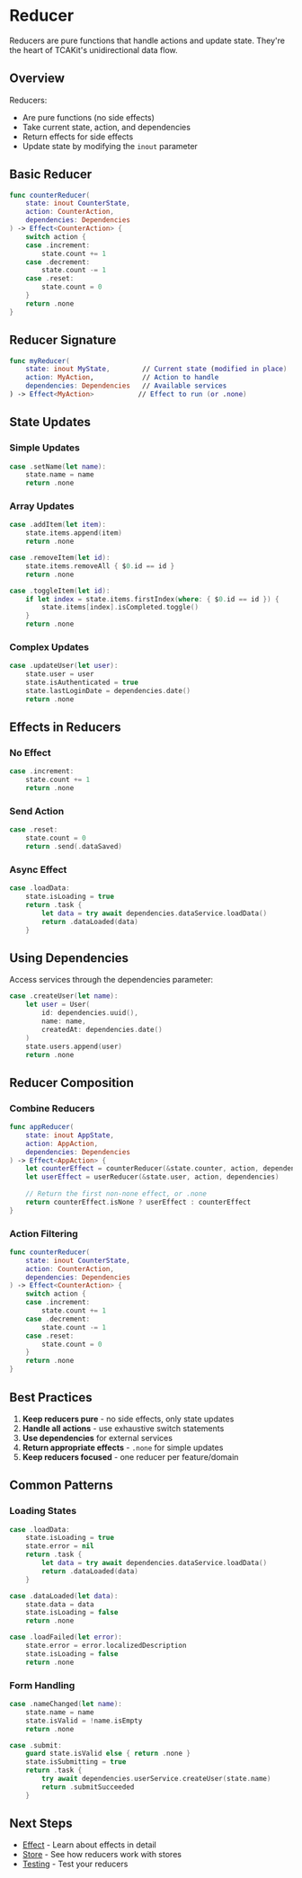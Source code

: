 # Reducer

Reducers are pure functions that handle actions and update state. They're the heart of TCAKit's unidirectional data flow.

## Overview

Reducers:
- Are pure functions (no side effects)
- Take current state, action, and dependencies
- Return effects for side effects
- Update state by modifying the `inout` parameter

## Basic Reducer

```swift
func counterReducer(
    state: inout CounterState,
    action: CounterAction,
    dependencies: Dependencies
) -> Effect<CounterAction> {
    switch action {
    case .increment:
        state.count += 1
    case .decrement:
        state.count -= 1
    case .reset:
        state.count = 0
    }
    return .none
}
```

## Reducer Signature

```swift
func myReducer(
    state: inout MyState,        // Current state (modified in place)
    action: MyAction,            // Action to handle
    dependencies: Dependencies   // Available services
) -> Effect<MyAction>           // Effect to run (or .none)
```

## State Updates

### Simple Updates
```swift
case .setName(let name):
    state.name = name
    return .none
```

### Array Updates
```swift
case .addItem(let item):
    state.items.append(item)
    return .none

case .removeItem(let id):
    state.items.removeAll { $0.id == id }
    return .none

case .toggleItem(let id):
    if let index = state.items.firstIndex(where: { $0.id == id }) {
        state.items[index].isCompleted.toggle()
    }
    return .none
```

### Complex Updates
```swift
case .updateUser(let user):
    state.user = user
    state.isAuthenticated = true
    state.lastLoginDate = dependencies.date()
    return .none
```

## Effects in Reducers

### No Effect
```swift
case .increment:
    state.count += 1
    return .none
```

### Send Action
```swift
case .reset:
    state.count = 0
    return .send(.dataSaved)
```

### Async Effect
```swift
case .loadData:
    state.isLoading = true
    return .task {
        let data = try await dependencies.dataService.loadData()
        return .dataLoaded(data)
    }
```

## Using Dependencies

Access services through the dependencies parameter:

```swift
case .createUser(let name):
    let user = User(
        id: dependencies.uuid(),
        name: name,
        createdAt: dependencies.date()
    )
    state.users.append(user)
    return .none
```

## Reducer Composition

### Combine Reducers
```swift
func appReducer(
    state: inout AppState,
    action: AppAction,
    dependencies: Dependencies
) -> Effect<AppAction> {
    let counterEffect = counterReducer(&state.counter, action, dependencies)
    let userEffect = userReducer(&state.user, action, dependencies)
    
    // Return the first non-none effect, or .none
    return counterEffect.isNone ? userEffect : counterEffect
}
```

### Action Filtering
```swift
func counterReducer(
    state: inout CounterState,
    action: CounterAction,
    dependencies: Dependencies
) -> Effect<CounterAction> {
    switch action {
    case .increment:
        state.count += 1
    case .decrement:
        state.count -= 1
    case .reset:
        state.count = 0
    }
    return .none
}
```

## Best Practices

1. **Keep reducers pure** - no side effects, only state updates
2. **Handle all actions** - use exhaustive switch statements
3. **Use dependencies** for external services
4. **Return appropriate effects** - `.none` for simple updates
5. **Keep reducers focused** - one reducer per feature/domain

## Common Patterns

### Loading States
```swift
case .loadData:
    state.isLoading = true
    state.error = nil
    return .task {
        let data = try await dependencies.dataService.loadData()
        return .dataLoaded(data)
    }

case .dataLoaded(let data):
    state.data = data
    state.isLoading = false
    return .none

case .loadFailed(let error):
    state.error = error.localizedDescription
    state.isLoading = false
    return .none
```

### Form Handling
```swift
case .nameChanged(let name):
    state.name = name
    state.isValid = !name.isEmpty
    return .none

case .submit:
    guard state.isValid else { return .none }
    state.isSubmitting = true
    return .task {
        try await dependencies.userService.createUser(state.name)
        return .submitSucceeded
    }
```

## Next Steps

- [Effect](effect.md) - Learn about effects in detail
- [Store](store.md) - See how reducers work with stores
- [Testing](testing.md) - Test your reducers
